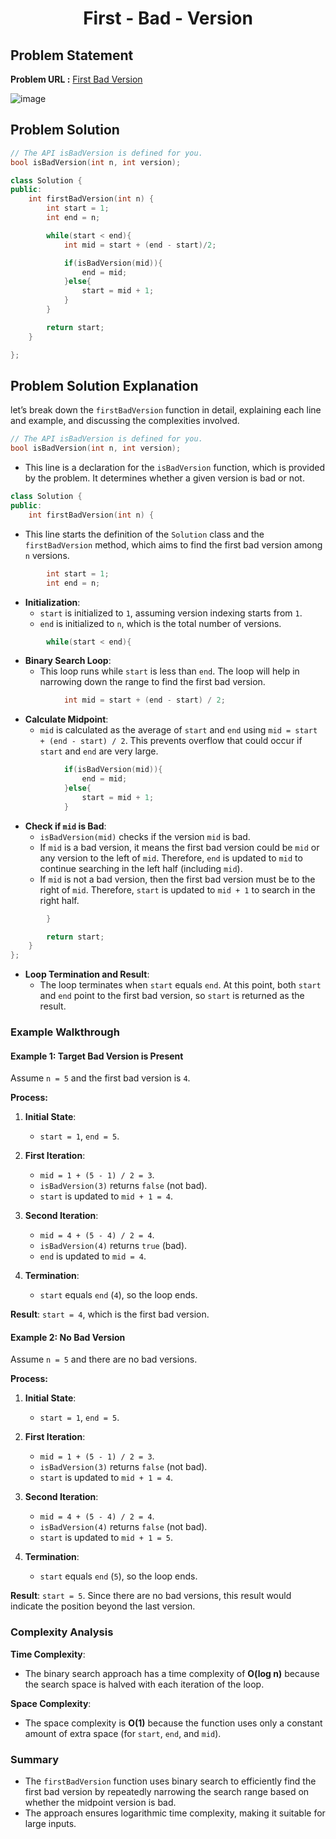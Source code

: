 <h1 align='center'>First - Bad - Version</h1>

## Problem Statement

**Problem URL :** [First Bad Version](https://leetcode.com/problems/first-bad-version/)

![image](https://github.com/user-attachments/assets/f2aef13b-7c25-45d4-8ef0-7a48dae0a306)

## Problem Solution
```cpp
// The API isBadVersion is defined for you.
bool isBadVersion(int n, int version);

class Solution {
public:
    int firstBadVersion(int n) {
        int start = 1;
        int end = n;

        while(start < end){
            int mid = start + (end - start)/2;

            if(isBadVersion(mid)){
                end = mid;
            }else{
                start = mid + 1;
            }
        }

        return start;
    }

};
```

## Problem Solution Explanation

let’s break down the `firstBadVersion` function in detail, explaining each line and example, and discussing the complexities involved.

```cpp
// The API isBadVersion is defined for you.
bool isBadVersion(int n, int version);
```
- This line is a declaration for the `isBadVersion` function, which is provided by the problem. It determines whether a given version is bad or not.

```cpp
class Solution {
public:
    int firstBadVersion(int n) {
```
- This line starts the definition of the `Solution` class and the `firstBadVersion` method, which aims to find the first bad version among `n` versions.

```cpp
        int start = 1;
        int end = n;
```
- **Initialization**:
  - `start` is initialized to `1`, assuming version indexing starts from `1`.
  - `end` is initialized to `n`, which is the total number of versions.

```cpp
        while(start < end){
```
- **Binary Search Loop**:
  - This loop runs while `start` is less than `end`. The loop will help in narrowing down the range to find the first bad version.

```cpp
            int mid = start + (end - start) / 2;
```
- **Calculate Midpoint**:
  - `mid` is calculated as the average of `start` and `end` using `mid = start + (end - start) / 2`. This prevents overflow that could occur if `start` and `end` are very large.

```cpp
            if(isBadVersion(mid)){
                end = mid;
            }else{
                start = mid + 1;
            }
```
- **Check if `mid` is Bad**:
  - `isBadVersion(mid)` checks if the version `mid` is bad.
  - If `mid` is a bad version, it means the first bad version could be `mid` or any version to the left of `mid`. Therefore, `end` is updated to `mid` to continue searching in the left half (including `mid`).
  - If `mid` is not a bad version, then the first bad version must be to the right of `mid`. Therefore, `start` is updated to `mid + 1` to search in the right half.

```cpp
        }

        return start;
    }
};
```
- **Loop Termination and Result**:
  - The loop terminates when `start` equals `end`. At this point, both `start` and `end` point to the first bad version, so `start` is returned as the result.

### Example Walkthrough

#### Example 1: Target Bad Version is Present

Assume `n = 5` and the first bad version is `4`.

**Process:**
1. **Initial State**:
   - `start = 1`, `end = 5`.

2. **First Iteration**:
   - `mid = 1 + (5 - 1) / 2 = 3`.
   - `isBadVersion(3)` returns `false` (not bad).
   - `start` is updated to `mid + 1 = 4`.

3. **Second Iteration**:
   - `mid = 4 + (5 - 4) / 2 = 4`.
   - `isBadVersion(4)` returns `true` (bad).
   - `end` is updated to `mid = 4`.

4. **Termination**:
   - `start` equals `end` (`4`), so the loop ends.

**Result**: `start = 4`, which is the first bad version.

#### Example 2: No Bad Version

Assume `n = 5` and there are no bad versions.

**Process:**
1. **Initial State**:
   - `start = 1`, `end = 5`.

2. **First Iteration**:
   - `mid = 1 + (5 - 1) / 2 = 3`.
   - `isBadVersion(3)` returns `false` (not bad).
   - `start` is updated to `mid + 1 = 4`.

3. **Second Iteration**:
   - `mid = 4 + (5 - 4) / 2 = 4`.
   - `isBadVersion(4)` returns `false` (not bad).
   - `start` is updated to `mid + 1 = 5`.

4. **Termination**:
   - `start` equals `end` (`5`), so the loop ends.

**Result**: `start = 5`. Since there are no bad versions, this result would indicate the position beyond the last version.

### Complexity Analysis

**Time Complexity**:
- The binary search approach has a time complexity of **O(log n)** because the search space is halved with each iteration of the loop.

**Space Complexity**:
- The space complexity is **O(1)** because the function uses only a constant amount of extra space (for `start`, `end`, and `mid`).

### Summary

- The `firstBadVersion` function uses binary search to efficiently find the first bad version by repeatedly narrowing the search range based on whether the midpoint version is bad.
- The approach ensures logarithmic time complexity, making it suitable for large inputs.
